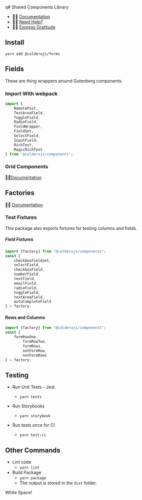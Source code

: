 q# Shared Components Library

* 🌋👀 [Documentation]()
* 🌋🤷 [Need Help?]()
* 🌋🙏 [Express Gratitude](https://paypal.me/calderawp)

## Install
`yarn add @calderajs/forms`

## Fields
These are thing wrappers around Gutenberg components.

### Import With webpack
```js
import {
	RemotePost,
	TextAreaField,
	ToggleField,
	RadioField,
	FieldWrapper,
	FieldSet,
	SelectField,
	InputField,
	RichText,
	MagicRichText
} from '@calderajs/components';

```

### Grid Components
🌋👀[Documentation](./src/factory/components/Grid/README.md)

## Factories
🌋👀 [Documentation](./src/factory/)


### Test Fixtures
This package also exports fixtures for testing columns and fields.

##### Field Fixtures
```js
import {factory} from "@calderajs/components";
const {
	checkboxFieldset,
	selectField,
	checkboxField,
	numberField,
	textField,
	emailField,
	radioField,
	toggleField,
    textAreaField,
    autoCompleteField
} = factory;
```

#### Rows and Columns
```js
import {factory} from "@calderajs/components";
const {
	formRowOne,
    	formRowTwo,
    	formRows,
    	notFormRow,
    	notFormRows
} = factory;
```



## Testing

* Run Unit Tests - Jest.
    - `yarn tests`

* Run Storybooks
    - `yarn storybook`
    
* Run tests once for CI
    - `yarn test:ci`


## Other Commands
* Lint code
    - `yarn lint`
* Build Package
    - `yarn package`
    - The output is stored in the `dist` folder.

White Space!